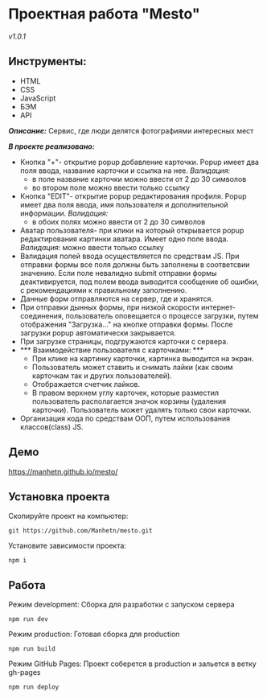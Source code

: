 # Проектная работа "Mesto"

_v1.0.1_

## Инструменты: 
- HTML 
- CSS 
- JavaScript 
- БЭМ 
- API

**_Описание:_** Cервис, где люди делятся фотографиями интересных мест 

 **_В проекте реализовано:_**

* Кнопка "+"- открытие popup добавление карточки. Popup имеет два поля ввода, название карточки и ссылка на нее.
    _Валидация:_ 
    - в поле название карточки можно ввести от 2 до 30 символов
    - во втором поле можно ввести только ссылку
* Кнопка "EDIT"- открытие popup редактирования профиля. Popup имеет два поля ввода, имя пользователя и дополнительной информации.
    _Валидация:_ 
    - в обоих полях можно ввести от 2 до 30 символов
* Аватар пользователя- при клики на который открывается popup редактирования картинки аватара. Имеет одно поле ввода.
     _Валидация:_ можно ввести только ссылку
* Валидация полей ввода осуществляется по средствам JS. При отправки формы все поля должны быть заполнены в соответсвии значению. Если поле невалидно submit отправки формы деактивируется, под полем ввода выводится сообщение об ошибки, с рекомендациями к правильному заполнению.
* Данные форм отправляются на сервер, где и хранятся.
* При отправки дынных формы, при низкой скорости интернет-соединения, пользователь оповещается о процессе загрузки, путем отображения "Загрузка..." на кнопке отправки формы. После загрузки popup автоматически закрывается.
* При загрузке страницы, подгружаются карточки с сервера. 
* *** Взаимодействие пользователя с карточками: ***
  - При клике на картинку карточки, картинка выводится на экран.
  - Пользователь может ставить и снимать лайки (как своим карточкам так и других пользователей). 
  - Отображается счетчик лайков.
  - В правом верхнем углу карточек, которые разместил пользователь располагается значок корзины (удаления карточки). Пользователь может удалять только свои карточки.
* Организация кода по средствам ООП, путем использования классов(class) JS.


## Демо
https://manhetn.github.io/mesto/

## Установка проекта
Скопируйте проект на компьютер:

```
git https://github.com/Manhetn/mesto.git
```

Установите зависимости проекта:

```
npm i
```

## Работа
Режим development:
Сборка для разработки с запуском сервера

```
npm run dev
```

Режим production:
Готовая сборка для production

```
npm run build
```

Режим GitHub Pages:
Проект соберется в production и зальется в ветку gh-pages

```
npm run deploy
```
